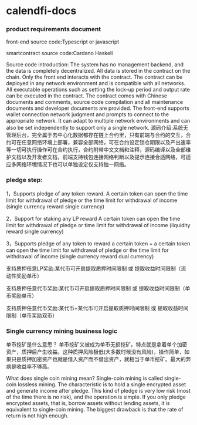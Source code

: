 # calendfi-docs
### product requirements document

front-end source code:Typescript or javascript

smartcontract source code:Cardano Haskell


Source code introduction: The system has no management backend, and the data is completely decentralized. All data is stored in the contract on the chain. Only the front end interacts with the contract. The contract can be deployed in any network environment and is compatible with all networks. All executable operations such as setting the lock-up period and output rate can be executed in the contract. The contract comes with Chinese documents and comments, source code compilation and all maintenance documents and developer documents are provided. The front-end supports wallet connection network judgment and prompts to connect to the appropriate network. It can adapt to multiple network environments and can also be set independently to support only a single network.
源码介绍:系统无管理后台，完全属于去中心化数据都存在链上合约里，只有前端与合约的交互，合约可在任意网络环境上部署，兼容全部网络，可在合约设定锁仓期限以及产出速率等一切可执行操作可在合约执行，合约附带中文文档和注释，源码编译以及全部维护文档以及开发者文档，前端支持钱包连接网络判断以及提示连接合适网络，可适应多网络环境情况下也可以单独设定仅支持独一网络。

### pledge step:

1，Supports pledge of any token reward. A certain token can open the time limit for withdrawal of pledge or the time limit for withdrawal of income (single currency reward single currency)

2，Support for staking any LP reward A certain token can open the time limit for withdrawal of pledge or time limit for withdrawal of income (liquidity reward single currency)

3，Supports pledge of any token to reward a certain token + a certain token can open the time limit for withdrawal of pledge or the time limit for withdrawal of income (single currency reward dual currency)

支持质押任意LP奖励:某代币可开启提取质押时间限制 或 提取收益时间限制（流动性奖励单币）

支持质押任意代币奖励:某代币可开启提取质押时间限制 或 提取收益时间限制（单币奖励单币）

支持质押任意代币奖励:某代币+某代币可开启提取质押时间限制 或 提取收益时间限制（单币奖励双币）

### Single currency mining business logic

单币挖矿是什么意思？
单币挖矿⼜被成为单币⽆损挖矿。特点就是拿着单个加密资产，质押后产⽣收益。这种质押⻛险极低(⼤多数时候没有⻛险)，操作简单，如果只是质押加密资产也就是借⼊资产⽽不借出资产，就相当于单币挖矿。最⼤的弊病是收益率不够⾼。

What does single coin mining mean?
Single-coin mining is called single-coin lossless mining. The characteristic is to hold a single encrypted asset and generate income after pledge. This kind of pledge is very low risk (most of the time there is no risk), and the operation is simple. If you only pledge encrypted assets, that is, borrow assets without lending assets, it is equivalent to single-coin mining. The biggest drawback is that the rate of return is not high enough.
